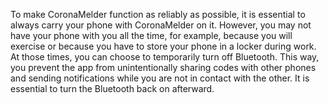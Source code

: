 To make CoronaMelder function as reliably as possible, it is essential to always carry your phone with CoronaMelder on it. However, you may not have your phone with you all the time, for example, because you will exercise or because you have to store your phone in a locker during work. At those times, you can choose to temporarily turn off Bluetooth. This way, you prevent the app from unintentionally sharing codes with other phones and sending notifications while you are not in contact with the other. It is essential to turn the Bluetooth back on afterward.
